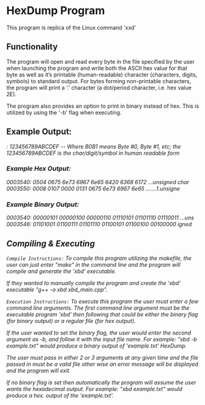 # HexDump Program

This program is replica of the Linux command 'xxd' 

## Functionality 

The program will open and read every byte in the file specified by the user when launching the program and write both the ASCII hex value for that byte as well as it’s printable (human-readable) character (characters, digits, symbols) to standard output. For bytes forming non-printable characters, the program will print a ‘.’ character (a dot/period character, i.e. hex value 2E).

The program also provides an option to print in binary instead of hex. This is utilized by using the '-b' flag when executing.

## Example Output: 
<address>: <B0B1> <B2B3> <B4B5> <B6B7> <B8B9> <BABB> <BCBD> <BEBF> 123456789ABCDEF
 -- Where B0B1 means Byte #0, Byte #1, etc; the 123456789ABCDEF is the
char/digit/symbol in human readable form
  
### Example Hex Output: 
0003540: 0504 0675 6e73 6967 6e65 6420 6368 6172 ...unsigned char
0003550: 0008 0107 0000 0131 0675 6e73 6967 6e65 .......1.unsigne

### Example Binary Output: 
0003540: 00000101 00000100 00000110 01110101 01101110 01110011 ...uns
0003546: 01101001 01100111 01101110 01100101 01100100 00100000 igned

## Compiling & Executing

```Compile Instructions:``` 
To compile this program utilizing the makefile, the user can just enter
"make" in the command line and the program will compile and generate the 'xbd' executable.

If they wanted to manually compile the program and create the 'xbd' executable
"g++ -o xbd xbd_main.cpp".

```Execution Instructions:```
To execute this program the user must enter a few command line arguments. 
The first command line argument must be the executable program 'xbd' then following that
could be either the binary flag (for binary output) or a regular file (for hex output).

If the user wanted to set the binary flag, the user would enter the second argument as -b, and follow it with the input file name. 
For example:
"xbd -b example.txt" would produce a binary output of 'example.txt' HexDump.

The user must pass in either 2 or 3 arguments at any given time and the file passed in must be 
a valid file other wise an error message will be displayed and the program will exit.

If no binary flag is set then automatically the program will assume the user wants the hexadecimal output.
For example:
"xbd example.txt" would produce a hex. output of the 'example.txt'.
